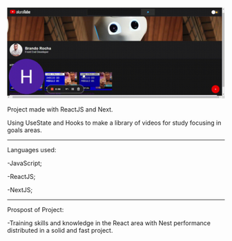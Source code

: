 ![GIF](https://github.com/Bran00/StudyTub/blob/master/assets/react1.gif)


Project made with ReactJS and Next.

Using UseState and Hooks to make a library of videos for study focusing in goals areas.

---------------------------------------------------------------------------------------

Languages used:

-JavaScript;

-ReactJS;

-NextJS;

---------------------------------------------------------------------------------------

Prospost of Project:

-Training skills and knowledge in the React area with Nest performance distributed in a solid and fast project.
